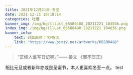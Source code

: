 ```yaml
---
title: 2021年12月21日-冬至
date: 2021-12-21 10:18:14
categories: 吐槽
banner_img: /img/bg/illust_66580408_20211221_104036.png
index_img: /img/bg/illust_66580408_20211221_104036.png
banner_info: 
    text: 封面画师：TOMATO
    link: "https://www.pixiv.net/artworks/66580408"
---
```


> “正经人谁写日记啊。”—— 姜文 《邪不压正》

<!--more-->

相比元旦或者新年亦或是圣诞节，本人更喜欢冬至一点。
test
